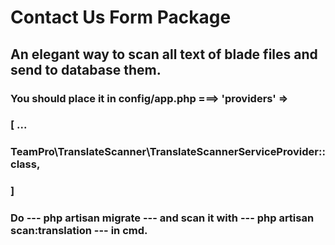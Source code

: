 # Contact Us Form Package

## An elegant way to scan all text of blade files and send to database them.

### You should place it in config/app.php ===> 'providers' => 
### [ ...
### TeamPro\TranslateScanner\TranslateScannerServiceProvider::class,
### ]
### Do  ---  php artisan migrate ---  and   scan it with    --- php artisan scan:translation ---  in cmd.
